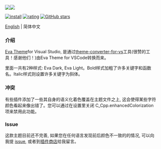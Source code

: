 <p style="display:flex;flex-flow:row nowrap;width:100%;"><img src="https://raw.githubusercontent.com/fisheva/Eva-Theme/master/Visual%20Studio/screenshots/Eva%20Dark.png" referrerpolicy="no-referrer" style="max-width:50%;"><img src="https://raw.githubusercontent.com/fisheva/Eva-Theme/master/Visual%20Studio/screenshots/Eva%20Light.png" referrerpolicy="no-referrer" style="max-width:50%;"></p>

[![install](https://img.shields.io/vscode-marketplace/i/fisheva.Eva-Theme-vs.svg?style=flat-flat)](https://marketplace.visualstudio.com/items?itemName=fisheva.Eva-Theme-vs) [![rating](https://img.shields.io/visual-studio-marketplace/r/fisheva.Eva-Theme-vs.svg?style=flat)](https://marketplace.visualstudio.com/items/fisheva.Eva-Theme-vs) [![GitHub stars](https://img.shields.io/github/stars/fisheva/Eva-Theme.svg?style=social&label=Star&maxAge=2592000)](https://github.com/fisheva/Eva-Theme)

<a title="Go to the English README." href="https://github.com/fisheva/Eva-Theme/blob/master/Visual%20Studio/README.md" target="_blank">English</a> | 简体中文

### 介绍

<a title="从Github跳转到Eva Theme的插件商店页面。" href="https://marketplace.visualstudio.com/items?itemName=fisheva.Eva-Theme" target="_blank">Eva Theme</a>for Visual Studio, 是通过<a title="Go to the theme-converter-for-vs." href="https://github.com/microsoft/theme-converter-for-vs" target="_blank">theme-converter-for-vs</a>工具(很赞的工具！感谢他们！)由Eva Theme for VSCode转换而来。


里面一共有2种样式: Eva Dark, Eva Light。Bold样式加粗了许多关键字和函数名。Italic样式则设置许多关键字为斜体。

### 冲突

有些插件添加了一些其自身的语义化着色覆盖在主题文件之上, 这会使得某些字符颜色看起来像出错了。您可以通过在设置里关闭 C_Cpp.enhancedColorization 项来禁用此功能。

<!--目前发现的这类插件有<a href="https://marketplace.visualstudio.com/items?itemName=mgmcdermott.vscode-language-babel" target="_blank">Babel JavasSript</a>, <a href="https://marketplace.visualstudio.com/items?itemName=ms-vscode.js-atom-grammar" target="_blank">JavaScript Atom Grammar</a>, <a href="https://marketplace.visualstudio.com/items?itemName=ms-vscode.cpptools" target="_blank">MS-C/C++</a>。-->

### Issue

这款主题目前还不完善, 如果您在任何语言发现前后颜色不一致的的情况, 可以向我提 <a href="https://github.com/fisheva/Eva-Theme/issues" target="_blank">issue</a>, 或者到<a href="https://marketplace.visualstudio.com/items?itemName=fisheva.Eva-Theme&ssr=false#review-details" target="_blank">插件商店</a>给我留言。

<!-- ### 赞助

- 在Patreon或Open Collective上每月赞助
- 通过微信、支付宝或PayPal打赏(一次性) -->